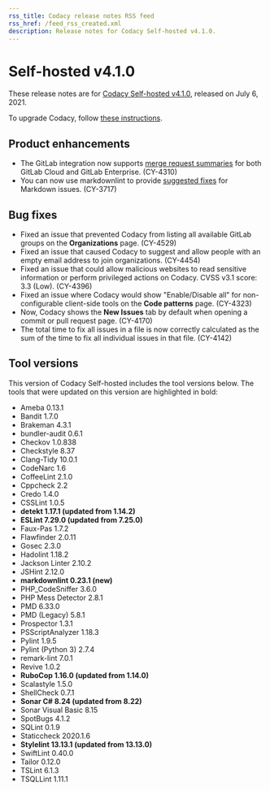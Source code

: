 ```yaml
---
rss_title: Codacy release notes RSS feed
rss_href: /feed_rss_created.xml
description: Release notes for Codacy Self-hosted v4.1.0.
---
```


# Self-hosted v4.1.0

These release notes are for [Codacy Self-hosted v4.1.0](https://github.com/codacy/chart/releases/tag/4.1.0), released on July 6, 2021.

To upgrade Codacy, follow [these instructions](../../chart/maintenance/upgrade.md).

## Product enhancements

-   The GitLab integration now supports [merge request summaries](https://docs.codacy.com/v4.1/repositories-configure/integrations/gitlab-integration/#enabling) for both GitLab Cloud and GitLab Enterprise. (CY-4310)
-   You can now use markdownlint to provide [suggested fixes](https://docs.codacy.com/v4.1/repositories-configure/integrations/github-integration/#suggest-fixes) for Markdown issues. (CY-3717)

## Bug fixes

-   Fixed an issue that prevented Codacy from listing all available GitLab groups on the **Organizations** page. (CY-4529)
-   Fixed an issue that caused Codacy to suggest and allow people with an empty email address to join organizations. (CY-4454)
-   Fixed an issue that could allow malicious websites to read sensitive information or perform privileged actions on Codacy. CVSS v3.1 score: 3.3 (Low). (CY-4396)
-   Fixed an issue where Codacy would show "Enable/Disable all" for non-configurable client-side tools on the **Code patterns** page. (CY-4323)
-   Now, Codacy shows the **New Issues** tab by default when opening a commit or pull request page. (CY-4170)
-   The total time to fix all issues in a file is now correctly calculated as the sum of the time to fix all individual issues in that file. (CY-4142)

## Tool versions

This version of Codacy Self-hosted includes the tool versions below. The tools that were updated on this version are highlighted in bold:

-   Ameba 0.13.1
-   Bandit 1.7.0
-   Brakeman 4.3.1
-   bundler-audit 0.6.1
-   Checkov 1.0.838
-   Checkstyle 8.37
-   Clang-Tidy 10.0.1
-   CodeNarc 1.6
-   CoffeeLint 2.1.0
-   Cppcheck 2.2
-   Credo 1.4.0
-   CSSLint 1.0.5
-   **detekt 1.17.1 (updated from 1.14.2)**
-   **ESLint 7.29.0 (updated from 7.25.0)**
-   Faux-Pas 1.7.2
-   Flawfinder 2.0.11
-   Gosec 2.3.0
-   Hadolint 1.18.2
-   Jackson Linter 2.10.2
-   JSHint 2.12.0
-   **markdownlint 0.23.1 (new)**
-   PHP_CodeSniffer 3.6.0
-   PHP Mess Detector 2.8.1
-   PMD 6.33.0
-   PMD (Legacy) 5.8.1
-   Prospector 1.3.1
-   PSScriptAnalyzer 1.18.3
-   Pylint 1.9.5
-   Pylint (Python 3) 2.7.4
-   remark-lint 7.0.1
-   Revive 1.0.2
-   **RuboCop 1.16.0 (updated from 1.14.0)**
-   Scalastyle 1.5.0
-   ShellCheck 0.7.1
-   **Sonar C# 8.24 (updated from 8.22)**
-   Sonar Visual Basic 8.15
-   SpotBugs 4.1.2
-   SQLint 0.1.9
-   Staticcheck 2020.1.6
-   **Stylelint 13.13.1 (updated from 13.13.0)**
-   SwiftLint 0.40.0
-   Tailor 0.12.0
-   TSLint 6.1.3
-   TSQLLint 1.11.1
